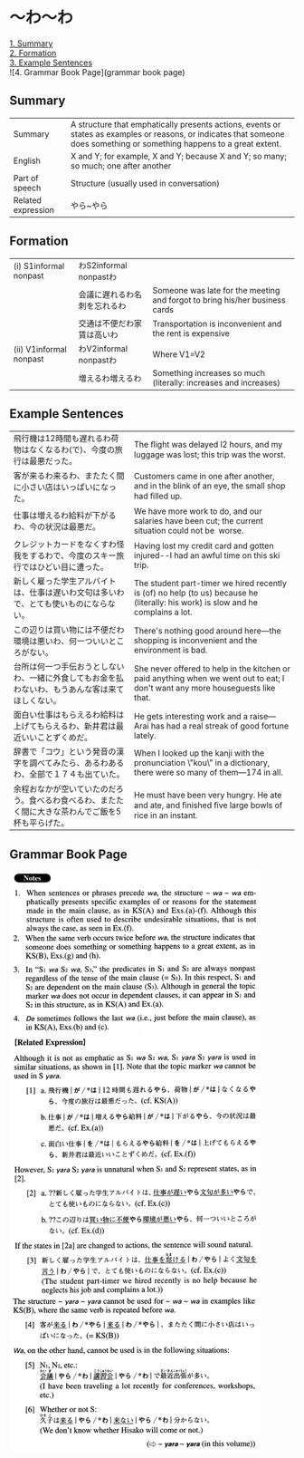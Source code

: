 # ～わ～わ

[1. Summary](#summary)<br>
[2. Formation](#formation)<br>
[3. Example Sentences](#example-sentences)<br>
![4. Grammar Book Page](grammar book page)<br>


## Summary

<table><tr>   <td>Summary</td>   <td>A structure that emphatically presents actions, events or states as examples or reasons, or indicates that someone does something or something happens to a great extent.</td></tr><tr>   <td>English</td>   <td>X and Y; for example, X and Y; because X and Y; so many; so much; one after another</td></tr><tr>   <td>Part of speech</td>   <td>Structure (usually used in conversation)</td></tr><tr>   <td>Related expression</td>   <td>やら~やら</td></tr></table>

## Formation

<table class="table"><tbody><tr class="tr head"><td class="td"><span class="numbers">(i)</span> <span class="bold">S1informal nonpast</span></td><td class="td"><span class="concept">わ</span><span>S2informal nonpast</span><span class="concept">わ</span></td><td class="td"></td></tr><tr class="tr"><td class="td"></td><td class="td"><span>会議に遅れる</span><span class="concept">わ</span><span>名刺を忘れる</span><span class="concept">わ</span></td><td class="td"><span>Someone was late for the meeting and forgot to bring his/her business cards</span></td></tr><tr class="tr"><td class="td"></td><td class="td"><span>交通は不便だ</span><span class="concept">わ</span><span>家賃は高い</span><span class="concept">わ</span></td><td class="td"><span>Transportation is inconvenient and the rent is expensive</span></td></tr><tr class="tr head"><td class="td"><span class="numbers">(ii)</span> <span class="bold">V1informal nonpast</span></td><td class="td"><span class="concept">わ</span><span>V2informal nonpast</span><span class="concept">わ</span></td><td class="td"><span>Where V1=V2</span></td></tr><tr class="tr"><td class="td"></td><td class="td"><span>増える</span><span class="concept">わ</span><span>増える</span><span class="concept">わ</span></td><td class="td"><span>Something increases so much (literally: increases and increases)</span> </td></tr></tbody></table>

## Example Sentences

<table><tr>   <td>飛行機は12時間も遅れるわ荷物はなくなるわ(で)、今度の旅行は最悪だった。</td>   <td>The ﬂight was delayed l2 hours, and my luggage was lost; this trip was the worst.</td></tr><tr>   <td>客が来るわ来るわ、またたく間に小さい店はいっぱいになった。</td>   <td>Customers came in one after another, and in the blink of an eye, the small shop had ﬁlled up.</td></tr><tr>   <td>仕事は増えるわ給料が下がるわ、今の状況は最悪だ。</td>   <td>We have more work to do, and our salaries have been cut; the current situation could not be&nbsp; worse.</td></tr><tr>   <td>クレジットカードをなくすわ怪我をするわで、今度のスキー旅行ではひどい目に遭った。</td>   <td>Having lost my credit card and gotten injured--I had an awful time on this ski trip.</td></tr><tr>   <td>新しく雇った学生アルバイトは、仕事は遅いわ文句は多いわで、とても使いものにならない。</td>   <td>The student part-timer we hired recently is (of) no help (to us) because he (literally: his work) is slow and he complains a lot.</td></tr><tr>   <td>この辺りは買い物には不便だわ環境は悪いわ、何一ついいところがない。</td>   <td>There's nothing good around here—the shopping is inconvenient and the environment is bad.</td></tr><tr>   <td>台所は何一つ手伝おうとしないわ、一緒に外食してもお金を払わないわ、もうあんな客は来てほしくない。</td>   <td>She never offered to help in the kitchen or paid anything when we went out to eat; I don't want any more houseguests like that.</td></tr><tr>   <td>面白い仕事はもらえるわ給料は上げてもらえるわ、新井君は最近いいことずくめだ。</td>   <td>He gets interesting work and a raise—Arai has had a real streak of good fortune lately.</td></tr><tr>   <td>辞書で「コウ」という発音の漢字を調べてみたら、あるわあるわ、全部で１７４も出ていた。</td>   <td>When I looked up the kanji with the pronunciation \"kou\" in a dictionary, there were so many of them—174 in all.</td></tr><tr>   <td>余程おなかが空いていたのだろう。食べるわ食べるわ、またたく間に大きな茶わんでご飯を5杯も平らげた。</td>   <td>He must have been very hungry. He ate and ate, and ﬁnished ﬁve large bowls of rice in an instant.</td></tr></table>

## Grammar Book Page

![](../img/Advancedわ～わ.png)

